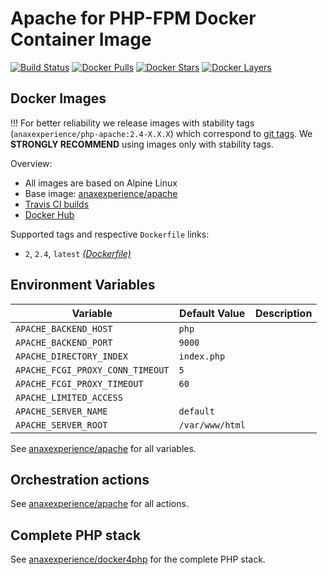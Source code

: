 # Apache for PHP-FPM Docker Container Image 

[![Build Status](https://travis-ci.org/anaxexp/php-apache.svg?branch=master)](https://travis-ci.org/anaxexp/php-apache)
[![Docker Pulls](https://img.shields.io/docker/pulls/anaxexperience/php-apache.svg)](https://hub.docker.com/r/anaxexperience/php-apache)
[![Docker Stars](https://img.shields.io/docker/stars/anaxexperience/php-apache.svg)](https://hub.docker.com/r/anaxexperience/php-apache)
[![Docker Layers](https://images.microbadger.com/badges/image/anaxexperience/php-apache.svg)](https://microbadger.com/images/anaxexperience/php-apache)

## Docker Images

!!! For better reliability we release images with stability tags (`anaxexperience/php-apache:2.4-X.X.X`) which correspond to [git tags](https://github.com/anaxexp/php-apache/releases). We **STRONGLY RECOMMEND** using images only with stability tags. 

Overview:

* All images are based on Alpine Linux
* Base image: [anaxexperience/apache](https://github.com/anaxexp/apache)
* [Travis CI builds](https://travis-ci.org/anaxexp/php-apache) 
* [Docker Hub](https://hub.docker.com/r/anaxexperience/php-apache)

Supported tags and respective `Dockerfile` links:

* `2`, `2.4`, `latest` [_(Dockerfile)_](https://github.com/anaxexp/php-apache/tree/master/Dockerfile)

## Environment Variables

| Variable                         | Default Value   | Description |
| -------------------------------- | --------------- | ----------- |
| `APACHE_BACKEND_HOST`            | `php`           |             |
| `APACHE_BACKEND_PORT`            | `9000`          |             |
| `APACHE_DIRECTORY_INDEX`         | `index.php`     |             |
| `APACHE_FCGI_PROXY_CONN_TIMEOUT` | `5`             |             |
| `APACHE_FCGI_PROXY_TIMEOUT`      | `60`            |             |
| `APACHE_LIMITED_ACCESS`          |                 |             |
| `APACHE_SERVER_NAME`             | `default`       |             |
| `APACHE_SERVER_ROOT`             | `/var/www/html` |             |

See [anaxexperience/apache](https://github.com/anaxexp/apache) for all variables.

## Orchestration actions

See [anaxexperience/apache](https://github.com/anaxexp/apache) for all actions.

## Complete PHP stack

See [anaxexperience/docker4php](https://github.com/anaxexp/docker4php) for the complete PHP stack.
